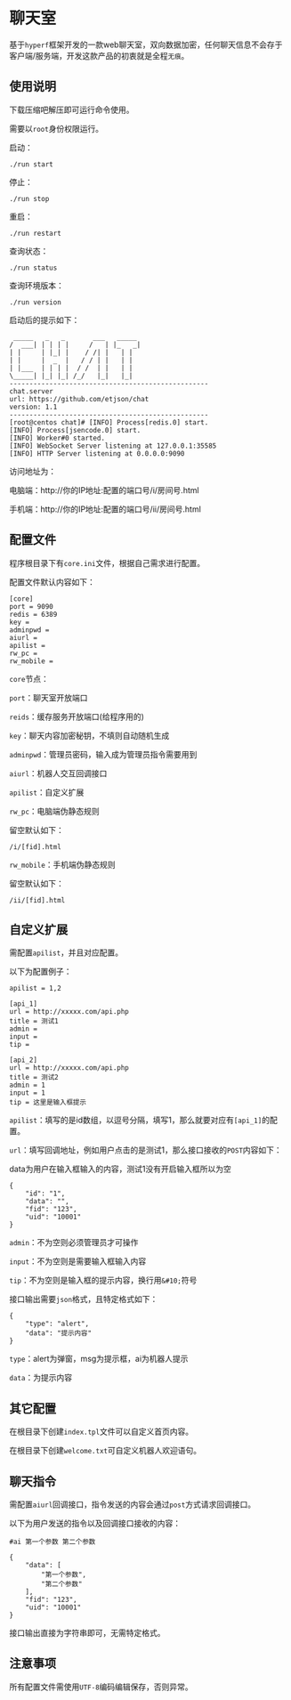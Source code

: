 # 聊天室

基于`hyperf`框架开发的一款web聊天室，双向数据加密，任何聊天信息不会存于客户端/服务端，开发这款产品的初衷就是全程`无痕`。

## 使用说明

下载压缩吧解压即可运行命令使用。

需要以`root`身份权限运行。

启动：

```shell
./run start
```

停止：

```shell
./run stop
```

重启：

```shell
./run restart
```

查询状态：

```shell
./run status
```

查询环境版本：

```shell
./run version
```

启动后的提示如下：

```text
 _____   _   _       ___   _____
/  ___| | | | |     /   | |_   _|
| |     | |_| |    / /| |   | |
| |     |  _  |   / / | |   | |
| |___  | | | |  / /  | |   | |
\_____| |_| |_| /_/   |_|   |_|
--------------------------------------------------
chat.server
url: https://github.com/etjson/chat
version: 1.1
--------------------------------------------------
[root@centos chat]# [INFO] Process[redis.0] start.
[INFO] Process[jsencode.0] start.
[INFO] Worker#0 started.
[INFO] WebSocket Server listening at 127.0.0.1:35585
[INFO] HTTP Server listening at 0.0.0.0:9090
```

访问地址为：

电脑端：http://你的IP地址:配置的端口号/i/房间号.html

手机端：http://你的IP地址:配置的端口号/ii/房间号.html

## 配置文件

程序根目录下有`core.ini`文件，根据自己需求进行配置。

配置文件默认内容如下：

```text
[core]
port = 9090
redis = 6389
key =
adminpwd =
aiurl =
apilist =
rw_pc =
rw_mobile =
```

`core`节点：

`port`：聊天室开放端口

`reids`：缓存服务开放端口(给程序用的)

`key`：聊天内容加密秘钥，不填则自动随机生成

`adminpwd`：管理员密码，输入成为管理员指令需要用到

`aiurl`：机器人交互回调接口

`apilist`：自定义扩展

`rw_pc`：电脑端伪静态规则

留空默认如下：
```text
/i/[fid].html
```

`rw_mobile`：手机端伪静态规则

留空默认如下：
```text
/ii/[fid].html
```

## 自定义扩展

需配置`apilist`，并且对应配置。

以下为配置例子：

```text
apilist = 1,2

[api_1]
url = http://xxxxx.com/api.php
title = 测试1
admin =
input =
tip =

[api_2]
url = http://xxxxx.com/api.php
title = 测试2
admin = 1
input = 1
tip = 这里是输入框提示
```

`apilist`：填写的是id数组，以逗号分隔，填写1，那么就要对应有`[api_1]`的配置。

`url`：填写回调地址，例如用户点击的是测试1，那么接口接收的`POST`内容如下：

data为用户在输入框输入的内容，测试1没有开启输入框所以为空

```text
{
    "id": "1",
    "data": "",
    "fid": "123",
    "uid": "10001"
}
```

`admin`：不为空则必须管理员才可操作

`input`：不为空则是需要输入框输入内容

`tip`：不为空则是输入框的提示内容，换行用`&#10;`符号

接口输出需要`json`格式，且特定格式如下：

```text
{
    "type": "alert",
    "data": "提示内容"
}
```

`type`：alert为弹窗，msg为提示框，ai为机器人提示

`data`：为提示内容

## 其它配置

在根目录下创建`index.tpl`文件可以自定义首页内容。

在根目录下创建`welcome.txt`可自定义机器人欢迎语句。

## 聊天指令

需配置`aiurl`回调接口，指令发送的内容会通过`post`方式请求回调接口。

以下为用户发送的指令以及回调接口接收的内容：

```text
#ai 第一个参数 第二个参数
```

```text
{
    "data": [
        "第一个参数",
        "第二个参数"
    ],
    "fid": "123",
    "uid": "10001"
}
```

接口输出直接为字符串即可，无需特定格式。

## 注意事项

所有配置文件需使用`UTF-8`编码编辑保存，否则异常。
